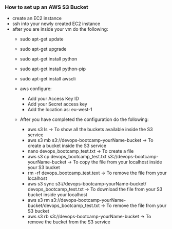 ### How to set up an AWS S3 Bucket

- create an EC2 instance
- ssh into your newly created EC2 instance
- after you are inside your vm do the following:
	- sudo apt-get update
	- sudo apt-get upgrade
	- sudo apt-get install python
	- sudo apt-get install python-pip
	- sudo apt-get install awscli
	- aws configure:
		- Add your Access Key ID
		- Add your Secret access key
		- Add the location as: eu-west-1
	
	- After you have completed the configuration do the following:
		- aws s3 ls -> To show all the buckets available inside the S3 service
		- aws s3 mb s3://devops-bootcamp-yourName-bucket -> To create a bucket inside the S3 service
		- nano devops_bootcamp_test.txt -> To create a file
		- aws s3 cp devops_bootcamp_test.txt s3://devops-bootcamp-yourName-bucket -> To copy the file from your localhost inside your S3 bucket
		- rm -rf devops_bootcamp_test.text -> To remove the file from your localhost
		- aws s3 sync s3://devops-bootcamp-yourName-bucket/ devops_bootcamp_test.txt -> To download the file from your S3 bucket inside your localhost
		- aws s3 rm s3://devops-bootcamp-yourName-bucket/devops_bootcamp_test.txt -> To remove the file from your S3 bucket
		- aws s3 rb s3://devops-bootcamp-yourName-bucket -> To remove the bucket from the S3 service
